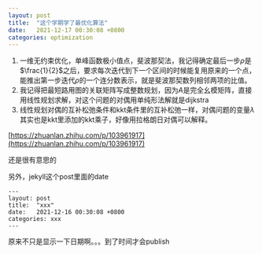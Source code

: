 ```yaml
---
layout: post
title:  "这个学期学了最优化算法"
date:   2021-12-17 00:30:08 +0800
categories: optimization
---
```



1. 一维无约束优化，单峰函数极小值点，斐波那契法，我记得确定最后一步$\rho$是$\frac{1}{2}$之后，要求每次迭代到下一个区间的时候能复用原来的一个点，能推出第一步迭代$\rho$的一个连分数表示，就是斐波那契数列相邻两项的比值。
2. 我记得把最短路用图的关联矩阵写成整数规划，因为$A$是完全幺模矩阵，直接用线性规划求解，对这个问题的对偶用单纯形法解就是dijkstra
3. 线性规划对偶的互补松弛条件和kkt条件里的互补松弛一样，对偶问题的变量$\lambda$其实也是kkt里添加的kkt乘子，好像用拉格朗日对偶可以解释。


[https://zhuanlan.zhihu.com/p/103961917](https://zhuanlan.zhihu.com/p/103961917)

还是很有意思的

另外，jekyll这个post里面的date
```
---
layout: post
title:  "xxx"
date:   2021-12-16 00:30:08 +0800
categories: xxx
---
```
原来不只是显示一下日期啊。。。到了时间才会publish